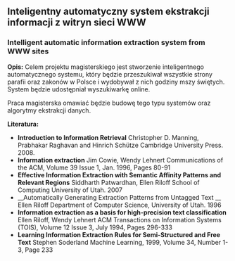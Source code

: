 ## Inteligentny automatyczny system ekstrakcji informacji z witryn sieci WWW

### Intelligent automatic information extraction system from WWW sites

**Opis:**
Celem projektu magisterskiego jest stworzenie inteligentnego automatycznego systemu, który będzie przeszukiwał wszystkie strony parafii oraz zakonów w Polsce i wydobywał z nich godziny mszy świętych. System będzie udostępniał wyszukiwarkę online.

Praca magisterska omawiać będzie budowę tego typu systemów oraz algorytmy ekstrakcji danych.

**Literatura:**
* __Introduction to Information Retrieval__
Christopher D. Manning, Prabhakar Raghavan and Hinrich Schütze
Cambridge University Press. 2008.
* __Information extraction__
Jim Cowie, Wendy Lehnert
Communications of the ACM, Volume 39 Issue 1, Jan. 1996, Pages 80-91
* __Effective Information Extraction with Semantic Affinity Patterns and
Relevant Regions__
Siddharth Patwardhan, Ellen Riloff
School of Computing University of Utah. 2007
* __Automatically Generating Extraction Patterns from Untagged Text
__
Ellen Riloff
Department of Computer Science, University of Utah. 1996
* __Information extraction as a basis for high-precision text classification__
Ellen Riloff, Wendy Lehnert
ACM Transactions on Information Systems (TOIS), Volume 12 Issue 3, July 1994, Pages 296-333
* __Learning Information Extraction Rules for Semi-Structured and Free Text__
Stephen Soderland
Machine Learning, 1999, Volume 34, Number 1-3, Page 233
